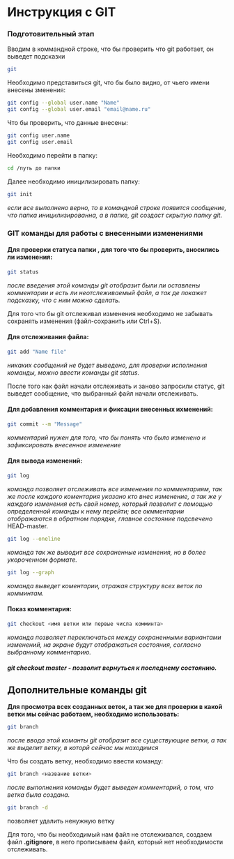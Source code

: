 # Инструкция с GIT

### Подготовительный этап

Вводим в коммандной строке, что бы проверить что git работает, он выведет подсказки
```sh
git
```

Необходимо представиться git, что бы было видно, от чьего имени внесены зменения:
```sh
git config --global user.name "Name"
git config --global user.email "email@name.ru"
```
Что бы проверить, что данные внесены:
```sh
git config user.name
git config user.email
```

Необходимо перейти в папку:
```sh
cd /путь до папки
```

Далее необходимо иницилизировать папку:
```sh
git init
```
*если все выполнено верно, то в командной строке появится сообщение, что папка иницилизированна, а в папке, git создаст скрытую папку git.*


### GIT команды для работы с внесенными изменениями

#### Для проверки статуса папки , для того что бы проверить, вносились ли изменения:
```sh
git status
```
*после введения этой команды git отобразит были ли оставлены комментарии и есть ли неотслеживаемый файл, а так де покажет подсказку, что с ним можно сделать.*

Для того что бы git отслеживал изменения необходимо не забывать сохранять изменения (файл-сохранить или Ctrl+S).

#### Для отслеживания файла:
```sh
git add "Name file"
```
*никаких сообщений не будет выведено, для проверки исполнения команды, можно ввести команды git status.*

После того как файл начали отслеживать и заново запросили статус, git выведет сообщение, что выбранный файл начали отслеживать.

#### Для добавления комментария и фиксации внесенных ихменений:
```sh
git commit --m "Message"
```
*комментарий нужен для того, что бы понять что было изменено и зафиксировать внесенное изменение*

#### Для вывода изменений:
```sh
git log
```
*команда позволяет отслеживать все изменения по комментариям, так же после каждого коментария указано кто внес изменение, а так же у каждого изменения есть свой номер, который позволит с помощью определенной команды к нему перейти; все окмментарии отображаются в обратном порядке, главное состояние подсвечено* HEAD-master.

```sh
git log --oneline
```
*команда так же выводит все сохраненные изменения, но в более укороченном формате.*

```sh
git log --graph
```
*команда выведет коментарии, отражая структуру всех веток по комминтам.*

#### Показ комментария:
```sh
git checkout <имя ветки или первые числа комминта>
```
*команда позволяет переключаться между сохраненными вариантами изменений, на экране будут отображаться состояния, согласно выбранному комментарию.*

##### git checkout master - позволит вернуться к последнему состоянию. 

## Дополнительные команды git

**Для просмотра всех созданных веток, а так же для проверки в какой ветки мы сейчас работаем, необходимо использовать:**
```sh
git branch
```
*после ввода этой команты git отобразит все существующие ветки, а так же выделит ветку, в которй сейчас мы находимся*

Что бы создать ветку, необходимо ввести команду:
```sh
git branch <название ветки>
```
*после выполнения команды будет выведен комментарий, о том, что ветка была создана.*

```sh
git branch -d 
```
позволяет удалить ненужную ветку

Для того, что бы необходимый нам файл не отслеживался, создаем файл **.gitignore**, в него прописываем файл, который нет необходимости отслеживать.